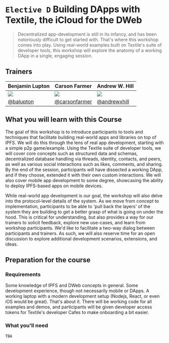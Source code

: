 # `Elective D` Building DApps with Textile, the iCloud for the DWeb

> Decentralized app-development is still in its infancy, and has been notoriously difficult to get started with. That's where this workshop comes into play. Using real-world examples built on Textile's suite of developer tools, this workshop will explore the anatomy of a working DApp in a single, engaging session.

## Trainers

| **Benjamin Lupton**                                 	| **Carson Farmer**                                     	| **Andrew W. Hill**                                   	|
|-----------------------------------------------------	|-------------------------------------------------------	|------------------------------------------------------	|
| ![](https://avatars0.githubusercontent.com/u/61148) 	| ![](https://avatars3.githubusercontent.com/u/1220613) 	| ![](https://avatars2.githubusercontent.com/u/370259) 	|
| [@balupton](https://github.com/balupton)            	| [@carsonfarmer](https://github.com/carsonfarmer)      	| [@andrewxhill](https://github.com/andrewxhill)       	|

## What you will learn with this Course

The goal of this workshop is to introduce participants to tools and techniques that facilitate building real-world apps and libraries on top of IPFS. We will do this through the lens of real app development, starting with a simple p2p game/example. Using the Textile suite of developer tools, we will cover core concepts such as structured data and schemas, decentralized database handling via threads, identity, contacts, and peers, as well as various social interactions such as likes, comments, and sharing. By the end of the session, participants will have dissected a working DApp, and if they choose, extended it with their own custom interactions. We will also cover mobile app development to some degree, showcasing the ability to deploy IPFS-based apps on mobile devices.

While real-world app development is our goal, the workshop will also delve into the protocol-level details of the system. As we move from concept to implementation, participants to be able to 'pull back the layers' of the system they are building to get a better grasp of what is going on under the hood. This is critical for understanding, but also provides a way for our trainers to solicit feedback, explore new use-cases, and learn from workshop participants. We'd like to facilitate a two-way dialog between participants and trainers. As such, we will also reserve time for an open discussion to explore additional development scenarios, extensions, and ideas.

## Preparation for the course

### Requirements

Some knowledge of IPFS and DWeb concepts in general. Some development experience, though not necessarily mobile or DApps. A working laptop with a modern development setup (Nodejs, React, or even iOS would be great). That's about it. There will be working code for all examples and demos, and participants will be given developer access tokens for Textile's developer Cafes to make onboarding a bit easier.

### What you'll need

`TBA`
